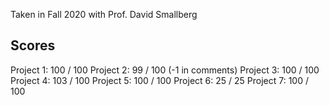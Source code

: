 Taken in Fall 2020 with Prof. David Smallberg

## Scores
Project 1: 100 / 100
Project 2: 99 / 100 (-1 in comments)
Project 3: 100 / 100
Project 4: 103 / 100
Project 5: 100 / 100
Project 6: 25 / 25
Project 7: 100 / 100
